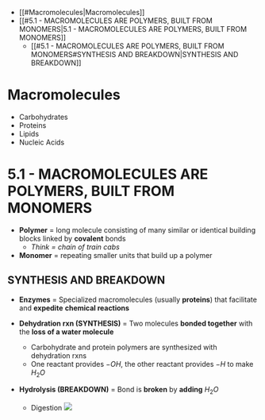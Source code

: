 - [[#Macromolecules|Macromolecules]]
- [[#5.1 - MACROMOLECULES ARE POLYMERS, BUILT FROM MONOMERS|5.1 - MACROMOLECULES ARE POLYMERS, BUILT FROM MONOMERS]]
	- [[#5.1 - MACROMOLECULES ARE POLYMERS, BUILT FROM MONOMERS#SYNTHESIS AND BREAKDOWN|SYNTHESIS AND BREAKDOWN]]


# Macromolecules
- Carbohydrates
- Proteins
- Lipids
- Nucleic Acids

# 5.1 - MACROMOLECULES ARE POLYMERS, BUILT FROM MONOMERS
* **Polymer** = long molecule consisting of many similar or identical building blocks linked by **covalent** bonds
	* *Think = chain of train cabs*
* **Monomer** = repeating smaller units that build up a polymer

## SYNTHESIS AND BREAKDOWN
- **Enzymes** = Specialized macromolecules (usually **proteins**) that facilitate and **expedite** **chemical reactions**

- **Dehydration rxn (SYNTHESIS)** = Two molecules **bonded together** with the **loss of a water molecule**
	- Carbohydrate and protein polymers are synthesized with dehydration rxns
	- One reactant provides $-OH$, the other reactant provides $-H$ to make $H_2O$
- **Hydrolysis (BREAKDOWN)** = Bond is **broken** by **adding** $H_2O$
	- Digestion
![](Pasted%20image%2020230512235501.png)
